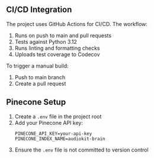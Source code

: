 ## CI/CD Integration

The project uses GitHub Actions for CI/CD. The workflow:

1. Runs on push to main and pull requests
2. Tests against Python 3.12
3. Runs linting and formatting checks
4. Uploads test coverage to Codecov

To trigger a manual build:
1. Push to main branch
2. Create a pull request

## Pinecone Setup

1. Create a `.env` file in the project root
2. Add your Pinecone API key:
   ```
   PINECONE_API_KEY=your-api-key
   PINECONE_INDEX_NAME=audiokit-brain
   ```
3. Ensure the `.env` file is not committed to version control